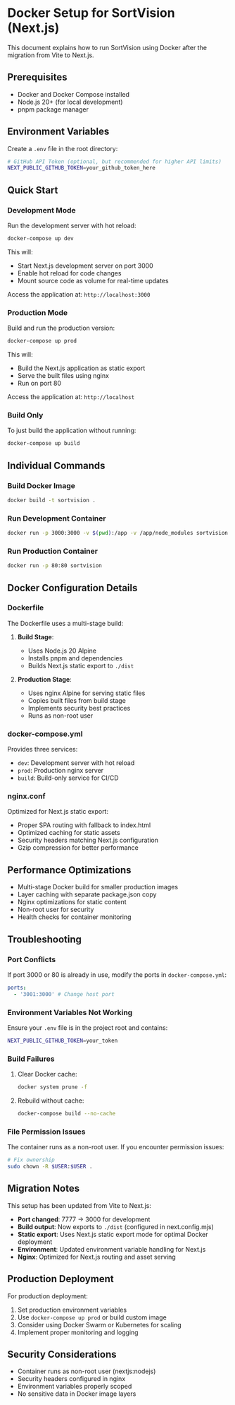 # Docker Setup for SortVision (Next.js)

This document explains how to run SortVision using Docker after the migration from Vite to Next.js.

## Prerequisites

- Docker and Docker Compose installed
- Node.js 20+ (for local development)
- pnpm package manager

## Environment Variables

Create a `.env` file in the root directory:

```bash
# GitHub API Token (optional, but recommended for higher API limits)
NEXT_PUBLIC_GITHUB_TOKEN=your_github_token_here
```

## Quick Start

### Development Mode

Run the development server with hot reload:

```bash
docker-compose up dev
```

This will:

- Start Next.js development server on port 3000
- Enable hot reload for code changes
- Mount source code as volume for real-time updates

Access the application at: `http://localhost:3000`

### Production Mode

Build and run the production version:

```bash
docker-compose up prod
```

This will:

- Build the Next.js application as static export
- Serve the built files using nginx
- Run on port 80

Access the application at: `http://localhost`

### Build Only

To just build the application without running:

```bash
docker-compose up build
```

## Individual Commands

### Build Docker Image

```bash
docker build -t sortvision .
```

### Run Development Container

```bash
docker run -p 3000:3000 -v $(pwd):/app -v /app/node_modules sortvision pnpm run dev
```

### Run Production Container

```bash
docker run -p 80:80 sortvision
```

## Docker Configuration Details

### Dockerfile

The Dockerfile uses a multi-stage build:

1. **Build Stage**:

   - Uses Node.js 20 Alpine
   - Installs pnpm and dependencies
   - Builds Next.js static export to `./dist`

2. **Production Stage**:
   - Uses nginx Alpine for serving static files
   - Copies built files from build stage
   - Implements security best practices
   - Runs as non-root user

### docker-compose.yml

Provides three services:

- `dev`: Development server with hot reload
- `prod`: Production nginx server
- `build`: Build-only service for CI/CD

### nginx.conf

Optimized for Next.js static export:

- Proper SPA routing with fallback to index.html
- Optimized caching for static assets
- Security headers matching Next.js configuration
- Gzip compression for better performance

## Performance Optimizations

- Multi-stage Docker build for smaller production images
- Layer caching with separate package.json copy
- Nginx optimizations for static content
- Non-root user for security
- Health checks for container monitoring

## Troubleshooting

### Port Conflicts

If port 3000 or 80 is already in use, modify the ports in `docker-compose.yml`:

```yaml
ports:
  - '3001:3000' # Change host port
```

### Environment Variables Not Working

Ensure your `.env` file is in the project root and contains:

```bash
NEXT_PUBLIC_GITHUB_TOKEN=your_token
```

### Build Failures

1. Clear Docker cache:

   ```bash
   docker system prune -f
   ```

2. Rebuild without cache:
   ```bash
   docker-compose build --no-cache
   ```

### File Permission Issues

The container runs as a non-root user. If you encounter permission issues:

```bash
# Fix ownership
sudo chown -R $USER:$USER .
```

## Migration Notes

This setup has been updated from Vite to Next.js:

- **Port changed**: 7777 → 3000 for development
- **Build output**: Now exports to `./dist` (configured in next.config.mjs)
- **Static export**: Uses Next.js static export mode for optimal Docker deployment
- **Environment**: Updated environment variable handling for Next.js
- **Nginx**: Optimized for Next.js routing and asset serving

## Production Deployment

For production deployment:

1. Set production environment variables
2. Use `docker-compose up prod` or build custom image
3. Consider using Docker Swarm or Kubernetes for scaling
4. Implement proper monitoring and logging

## Security Considerations

- Container runs as non-root user (nextjs:nodejs)
- Security headers configured in nginx
- Environment variables properly scoped
- No sensitive data in Docker image layers
